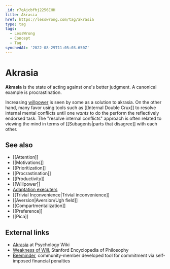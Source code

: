 ```yaml
---
_id: r7qAjcbfhj2256EHH
title: Akrasia
href: https://lesswrong.com/tag/akrasia
type: tag
tags:
  - LessWrong
  - Concept
  - Tag
synchedAt: '2022-08-29T11:05:03.650Z'
---
```

# Akrasia

**Akrasia** is the state of acting against one's better judgment. A canonical example is procrastination.

Increasing [willpower](https://www.lessestwrong.com/tag/willpower) is seen by some as a solution to akrasia. On the other hand, many favor using tools such as [[Internal Double Crux]] to resolve internal mental conflicts until one *wants* to do the perform the reflectively endorsed task. The "resolve internal conflicts" approach is often related to viewing the mind in terms of [[Subagents|parts that disagree]] with each other.

## See also

- [[Attention]]
- [[Motivations]]
- [[Prioritization]]
- [[Procrastination]]
- [[Productivity]]
- [[Willpower]]
- [Adaptation executers](https://wiki.lesswrong.com/wiki/Adaptation_executers)
- [[Trivial Inconvenience|Trivial inconvenience]]
- [[Aversion|Aversion/Ugh field]]
- [[Compartmentalization]]
- [[Preference]]
- [[Pica]]

## External links

- [Akrasia](http://psychology.wikia.com/wiki/Akrasia) at Psychology Wiki
- [Weakness of Will](http://plato.stanford.edu/entries/weakness-will/), Stanford Encyclopedia of Philosophy
- [Beeminder](http://beeminder.com/), community-member developed tool for commitment via self-imposed financial penalties